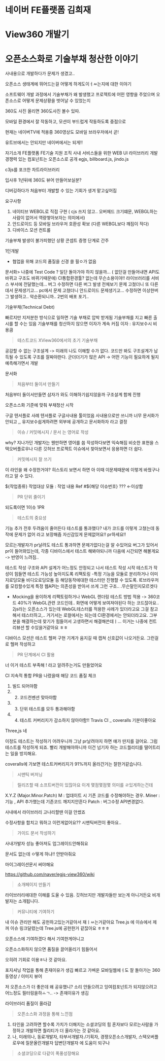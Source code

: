 # 네이버 FE플랫폼 김희재
# View360 개발기
# 오픈소스화로 기술부채 청산한 이야기


사내용으로 개발하다가 문제가 생겼고..

오픈소스 생태계에 뛰어드는걸 어떻게 하게도이ㅓㅆ는지에 대한 이야기

소프트웨어 개발 과정에서
기술부채가 왜 발생했고
프로젝트에 어떤 영향을 주었으며
오픈소스로 어떻게 문제상황을 벗어날 수 있었는지

360도 사진 올리면 360도사진 볼수 있따.

모바일 환경에서 잘 작동하고, 모션이 부드럽게 작동하도록 중점으로

현재는 네이버TV에 적용중
360영상도 모바일 브라우저에서 곧!

유트브에서는 안되지만 네이버에서는 되게!!

자기소개
FE플랫폼
FE기술 지원 조직
사내 서비스들을 위한 WEB UI 라이브러리 개발
경쟁력 있는 컴포넌트는 오픈소스로 공개
egjs, billboard.js, jindo.js

c3js를 포크한 차트라이브러리

입사후 1년뒤에 360도 뷰어 만들어보실분?

디버깅하다가 처음부터 개발할 수 있는 기회가 생겨 맡고싶어짐

요구사항
1. 네이티브 WEBGL로 직접 구현 ( cjs 쓰지 않고.. 오버헤드 크기떄문, WEBGL하는사람이 없어서 역량쌓아보자는 의미에서)
2. 안드로이드 등 모바일 브라우저 호환성 확보 (다른 WEBGL보다 꺠짐이 적다)
3. 디바이스 모션 컨트롤

기술부채 발생이 불가피했던 상황
콘셉트 증명 단계로 간주

1인개발
- 협업을 위해 코드의 품질을 신경 쓸 필ㅇ가 없음


문서화> 나중에
Test Code ? 일단 돌아가야 하지 않을까... ( 없던걸 만들어내면 API도 바뀌고 구조도 바뀌기때문에)
CI통합환경툴? 없는데 무슨소용이야!!
라이브러리를 서비스 부서에 전달했는데...
버그 수정하면 다른 버그 발생
전체보기 문제 고쳤더니 또 다른데서 문제생기고...
pc에서 문제 고쳤더니 안드로이드 문제생기고...
수정하면 이상한버그 발생하고.. 악순환되니까..
2번의 배포 포기..

기술부채(Technical Debt)

빠르지만 지저분한 방식으로 일하면 기술 부채로 압박 받게됨
기술부채를 지고 빠른 출시를 할 수는 있음
기술부채를 청산하지 않으면 이자가 계속 커짐
이자 : 유지보수시 비용큼


> 테스트코드 XView360에서의 초기 기술부채

공감할 수 없는 구조설계 -> 미래의 나도 이해할 수가 없다. 코드만 봐도 구조설계가 납득될 수 있도록 구조를 잘짜야한다.
군더더기가 많은 API -> 어떤 기능이 필요하게 될지 예측해가면서 개발

문서화


> 처음부터 둘이서 만들기

처음부터 둘이서만들면 삼자가 와도 이해하기쉽지않을까
구조설계 함께 진행


오픈소스화 기준에 맞춰 부채청산 시작

구글 텐서플로 사례
텐서플로 구글사내용 툴이었음
사내용으로만 쓰니까 너무 문서화가 안되고 ,, 유지보수쉽게하려면 외부에 공개하고 문서화하자 라고 결정

> 이슈 / 커밋메시지 / 문서 는 영어로 작성

why?
지나가던 개발자는 웬만하면 영어를 씀
작성하다보면 익숙해짐
비슷한 표현을 스택오버플로우나 다른 깃허브 프로젝트 이슈에서 찾아보면서 응용하면 더 쉽다.

> 커밋메시지 잘 쓰기

이 라인을 왜 수정한거야? 히스토리 보면서 하면 아 이때 이문제때문에 이렇게 바꿨구나 라고 알 수 있다.

${작업종류} 작업대상 모듈 : 작업 내용 Ref #${해당 이슈번호} ??? <-이상함

> PR 단위 줄이기

되도록이면 1이슈 1PR

> 테스트의 중요성

기능 추가 전후 두려움이 줄어든다
테스트를 통과했다? 내가 코드를 이렇게 고쳤는데 동작에 문제가 없어 라고 보장해줌
자신감있게 문제없어요!! pr하세요!!

모르는개발자가 pr날려도 테스트 통과하면 문제가없다는걸 알 수있어요
버그가 있어서 pr이 들어와있는데, 각종 디바이스에서 테스트 해봐야되니까
다음에 시간되면 해볼게요 -> 반영이 느려짐..

테스트 작성
구조와 API 설계가 어느정도 안정되고 나서 테스트 작성 시작
테스트가 작성이 힘들면 테스트 가능성 높아지도록 리팩토링
-특정 기능을 모듈로 분리하거나 이미지로딩모듈 비디오로딩모듈 등 해당동작에대한 테스터만 진행할 수 있도록. IE브라우저를 모킹할수있게 특정 웹API는 의존성을 받아서 쓰게 그런 구조.. .무슨말인지모르겟다
- Mocking을 용이하게 리팩토링하거나
WebGL 렌더링 테스트 방법 적용 -> 360코드 40%가 WebGL관련 코드인데.. 화면에 어떻게 보여져야된다 하는 코드잖아요.. 2js라는 오픈소스가 있는데 WebGL테스터를 적용한 사례가 있더라고요 그걸 참고해서 테스터하고,.. 거기서는 로컬에서는 되는데 CI환경에서는 안되더라고요. 그부분을 해결하는데 찾기가 힘들어서 고생하면서 해결해쓴데ㅣ... 이거는 나중에 컨트리뷰션 할 수있을거같아요 ㅎㅎ

디바이스 모션은 테스트 헬퍼 구현
기계가 움지길 때 캡쳐 신호값이 나오거든요. 그런걸로 헬퍼 작성하고

> PR 단계에서 CI 활용

너 이거 테스트 부족해 ! 라고 알려주는거도 만들었어요

CI 지속적 통합
PR을 나렸을때 해당 코드 품질 체크
1. 빌드 되어야함
2. 2. 코드컨벤션 맞아야함
3. 3. 단위 테스트를 모두 통과해야함
4. 4. 테스트 커버리지가 감소하지 않아야함!! Travis CI _ coveralls 기분이좋아요

Three,js 네

이정도 테스트는 작성하기 어려우니까 그냥 pr날려야지 하면 얘가 딴지를 걸어요. 그럼 테스트를 작성하게 되죠. 빨리 개발해야하니까 이건 넘기자 하는 코드퀄리티를 떨어트리는 일을 방지해요.

coveralls에 가보면 테스트커버리지가 91%까지 올라간거는 잘한거같습니다.

> 시맨틱 버저닝

> 릴리즈할 때 소프트버전이 있잖아요 이게 몇점몇점몇 의미를 ㄹ있게하는건데

X.Y.Z (Major.Minor.Patch)
M : 업데이트 시 기존 코드를 수정해야하는 경우.
Miner : 기능 , API 추가했는데 기존코드 깨지지안흔다
Patch : 버그수정 API변경없다.

사내에서 라이브러리 고나리할땐 이걸 안썼죠

수정사항을 합치고 뭐하고 이런게없어요?? 시맨틱버전이 좋아요..

> 가이드 문서 작성하기

사내가발자 성능 좋아져도 업그레이드안해줘요

문서도 없는데 ㅇ떻게 하냐!! 안받아줘요


마이그레이션문서 써야해요

https://github.com/naver/egjs-view360/wiki

> 소개페이지 만들기

라이브러리에대한 이해를 도울 수 있음.
깃허브지만 개발자들만 보는게 아니거든요
비개발자는 소개됩니다.

> 커뮤니티에 기여하기

내 이슈 관리만 해도 공헌하고있는거같아서 재ㅣㅆ는거같아요
Tree.js 에 이슈에서 제꺼 이슈 링크달렸는데
Tree.js에 공헌한거 같잖아요 ㅎㅎㅎ

오픈소스에 기여하겠다 해서 기여한게아니고

오픈소스화하지 않으면 품질을 끌어올리기 힘들어서

오히려 기회로 이용ㅎ나 것 같아요.


포지셔닝 작업을 통해 존재이유가 생김
빠르고 가벼운 모바일웹에ㅓ도 잘 돌아가는 360동영상 / 이미지 뷰어

저 오픈소스가 더 좋은데 왜 공유했니? 소리 안들으려고 잉여컴포넌트가 되지않으려고 어느정도 필터링을하ㅗㄱ.. -> 존재이유가 생김

라이브러리 품질이 올라감

> 오픈소스화 과정을 통해 느낀점

 1. 타인을 고려하면 할수록 가치가 더해지는 소셜코딩의 힘
 혼자보다 모르는사람을 가정하고 개발하면 퀄리티가 더 올라가는 것 같아요.
 2. 나, 미래의나, 동료개발자, 타부서개발자./기획자, 경쟁오픈소스개발자, 스택오버플로우에 질문올린개발자 답변단개발자 에 도움이 되구나

> 소셜코딩으로 다같이 폭풍성장해요
